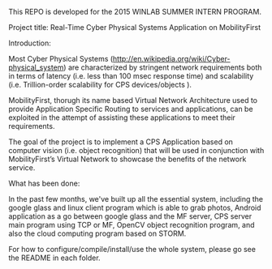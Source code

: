This REPO is developed for the 2015 WINLAB SUMMER INTERN PROGRAM.

Project title: Real-Time Cyber Physical Systems Application on MobilityFirst

Introduction:

Most Cyber Physical Systems (​http://en.wikipedia.org/wiki/Cyber-physical_system) are characterized by stringent network requirements both in terms of latency (i.e. less than 100 msec response time) and scalability (i.e. Trillion-order scalability for CPS devices/objects ).

MobilityFirst, thorugh its name based Virtual Network Architecture used to provide Application Specific Routing to services and applications, can be exploited in the attempt of assisting these applications to meet their requirements.

The goal of the project is to implement a CPS Application based on computer vision (i.e. object recognition) that will be used in conjunction with MobilityFirst’s Virtual Network to showcase the benefits of the network service.

What has been done:

In the past few months, we've built up all the essential system, including the google glass and linux client program which is able to grab photos, Android application as a go between google glass and the MF server, CPS server main program using TCP or MF, OpenCV object recognition program, and also the cloud computing program based on STORM.

For how to configure/compile/install/use the whole system, please go see the README in each folder.